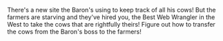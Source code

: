 There's a new site the Baron's using to keep track of all his cows!
But the farmers are starving and they've hired you, the Best Web Wrangler in the West
to take the cows that are rightfully theirs!
Figure out how to transfer the cows from the Baron's boss to the farmers!
